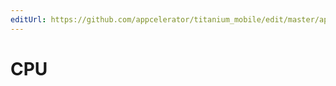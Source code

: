 ```yaml
---
editUrl: https://github.com/appcelerator/titanium_mobile/edit/master/apidoc/Titanium/Platform/Platform.yml
---
```

# CPU

<TypeHeader/>

<ApiDocs/>
